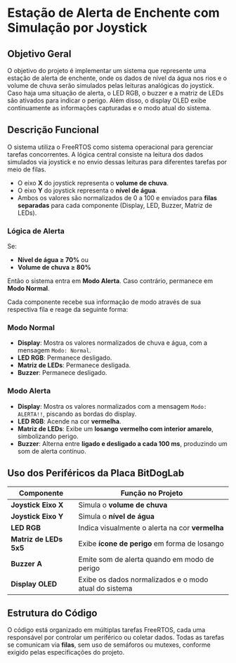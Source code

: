 # Estação de Alerta de Enchente com Simulação por Joystick

## Objetivo Geral

O objetivo do projeto é implementar um sistema que represente uma estação de alerta de enchente, onde os dados de nível da água nos rios e o volume de chuva serão simulados pelas leituras analógicas do joystick. Caso haja uma situação de alerta, o LED RGB, o buzzer e a matriz de LEDs são ativados para indicar o perigo. Além disso, o display OLED exibe continuamente as informações capturadas e o modo atual do sistema.

## Descrição Funcional

O sistema utiliza o FreeRTOS como sistema operacional para gerenciar tarefas concorrentes. A lógica central consiste na leitura dos dados simulados via joystick e no envio dessas leituras para diferentes tarefas por meio de filas.

- O eixo **X** do joystick representa o **volume de chuva**.
- O eixo **Y** do joystick representa o **nível de água**.
- Ambos os valores são normalizados de 0 a 100 e enviados para **filas separadas** para cada componente (Display, LED, Buzzer, Matriz de LEDs).

### Lógica de Alerta

Se:
- **Nível de água ≥ 70%** ou
- **Volume de chuva ≥ 80%**

Então o sistema entra em **Modo Alerta**. Caso contrário, permanece em **Modo Normal**.

Cada componente recebe sua informação de modo através de sua respectiva fila e reage da seguinte forma:

### Modo Normal

- **Display**: Mostra os valores normalizados de chuva e água, com a mensagem `Modo: Normal`.
- **LED RGB**: Permanece desligado.
- **Matriz de LEDs**: Permanece desligada.
- **Buzzer**: Permanece desligado.

### Modo Alerta

- **Display**: Mostra os valores normalizados com a mensagem `Modo: ALERTA!!`, piscando as bordas do display.
- **LED RGB**: Acende na cor **vermelha**.
- **Matriz de LEDs**: Exibe um **losango vermelho com interior amarelo**, simbolizando perigo.
- **Buzzer**: Alterna entre **ligado e desligado a cada 100 ms**, produzindo um som de alerta contínuo.

## Uso dos Periféricos da Placa BitDogLab

| Componente      | Função no Projeto                                      |
|------------------|--------------------------------------------------------|
| **Joystick Eixo X** | Simula o **volume de chuva**                         |
| **Joystick Eixo Y** | Simula o **nível de água**                           |
| **LED RGB**         | Indica visualmente o alerta na cor **vermelha**     |
| **Matriz de LEDs 5x5** | Exibe **ícone de perigo** em forma de losango      |
| **Buzzer A**         | Emite som de alerta quando em modo de perigo       |
| **Display OLED**     | Exibe os dados normalizados e o modo atual do sistema |

## Estrutura do Código

O código está organizado em múltiplas tarefas FreeRTOS, cada uma responsável por controlar um periférico ou coletar dados. Todas as tarefas se comunicam via **filas**, sem uso de semáforos ou mutexes, conforme exigido pelas especificações do projeto.
